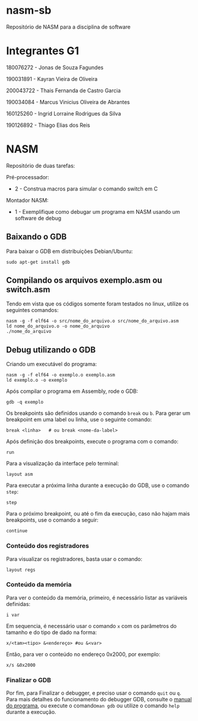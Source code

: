 # nasm-sb
Repositório de NASM para a disciplina de software 

# Integrantes G1

180076272 - Jonas de Souza Fagundes

190031891 - Kayran Vieira de Oliveira

200043722 - Thais Fernanda de Castro Garcia

190034084 - Marcus Vinicius Oliveira de Abrantes

160125260 - Ingrid Lorraine Rodrigues da Silva

190126892 - Thiago Elias dos Reis

# NASM
Repositório de duas tarefas:

Pré-processador:
- 2 - Construa macros para simular o comando switch em C
  
Montador NASM:
- 1 - Exemplifique como debugar um programa em NASM usando um software de debug

## Baixando o GDB
Para baixar o GDB em distribuições Debian/Ubuntu:
```
sudo apt-get install gdb
```
## Compilando os arquivos exemplo.asm ou switch.asm
Tendo em vista que os códigos somente foram testados no linux, utilize os seguintes comandos:
```
nasm -g -f elf64 -o src/nome_do_arquivo.o src/nome_do_arquivo.asm
ld nome_do_arquivo.o -o nome_do_arquivo
./nome_do_arquivo
```

## Debug utilizando o GDB

Criando um executável do programa:
```
nasm -g -f elf64 -o exemplo.o exemplo.asm
ld exemplo.o -o exemplo
```
Após compilar o programa em Assembly, rode o GDB:
```
gdb -q exemplo
```
Os breakpoints são definidos usando o comando `break` ou `b`. Para gerar um breakpoint em uma label ou linha, use o seguinte comando:
```
break <linha>   # ou break <nome-da-label> 
```
Após definição dos breakpoints, execute o programa com o comando: 
```
run
```
Para a visualização da interface pelo terminal:
```
layout asm
```
Para executar a próxima linha durante a execução do GDB, use o comando `step`: 
```
step 
```
Para o próximo breakpoint, ou até o fim da execução, caso não hajam mais breakpoints, use o comando a seguir:
```
continue 
```
### Conteúdo dos registradores
Para visualizar os registradores, basta usar o comando:
```
layout regs
```

### Conteúdo da memória
Para ver o conteúdo da memória, primeiro, é necessário listar as variáveis definidas:
```
i var
```
Em sequencia, é necessário usar o comando `x` com os parâmetros do tamanho e do tipo de dado na forma:
```
x/<tam><tipo> &<endereço> #ou &<var> 
```
Então, para ver o conteúdo no endereço 0x2000, por exemplo:
```
x/s &0x2000
```
### Finalizar o GDB
Por fim, para Finalizar o debugger, e preciso usar o comando `quit` ou `q`.
Para mais detalhes do funcionamento do debugger GDB, consulte o [manual do programa](http://www.gnu.org/software/gdb/documentation/), ou execute o comando`man gdb` ou utilize o comando `help` durante a execução.
